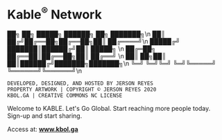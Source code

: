 
# Kable<sup>®</sup> Network

██╗  ██╗ █████╗ ██████╗ ██╗     ███████╗\n
██║ ██╔╝██╔══██╗██╔══██╗██║     ██╔════╝\n
█████╔╝ ███████║██████╔╝██║     █████╗  \n
██╔═██╗ ██╔══██║██╔══██╗██║     ██╔══╝  \n
██║  ██╗██║  ██║██████╔╝███████╗███████╗\n
╚═╝  ╚═╝╚═╝  ╚═╝╚═════╝ ╚══════╝╚══════╝\n

	DEVELOPED, DESIGNED, AND HOSTED BY JERSON REYES
	PROPERTY ARTWORK | COPYRIGHT © JERSON REYES 2020
	KBOL.GA | CREATIVE COMMONS NC LICENSE


Welcome to KABLE. Let's Go Global. 
Start reaching more people today. Sign-up and start sharing.

Access at: **www.kbol.ga**
